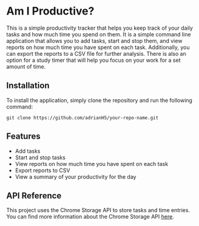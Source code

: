 # Am I Productive?

This is a simple productivity tracker that helps you keep track of your daily tasks and how much time you spend on them. It is a simple command line application that allows you to add tasks, start and stop them, and view reports on how much time you have spent on each task. Additionally, you can export the reports to a CSV file for further analysis.
There is also an option for a study timer that will help you focus on your work for a set amount of time.

## Installation

To install the application, simply clone the repository and run the following command:

```
git clone https://github.com/adrianH5/your-repo-name.git
```

## Features

- Add tasks
- Start and stop tasks
- View reports on how much time you have spent on each task
- Export reports to CSV
- View a summary of your productivity for the day

## API Reference

This project uses the Chrome Storage API to store tasks and time entries. You can find more information about the Chrome Storage API [here](https://developer.chrome.com/docs/extensions/reference/storage/).

